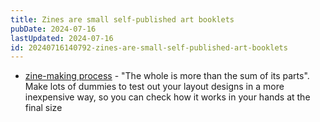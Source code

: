 ```yaml
---
title: Zines are small self-published art booklets
pubDate: 2024-07-16
lastUpdated: 2024-07-16
id: 20240716140792-zines-are-small-self-published-art-booklets
---
```


- [zine-making process](https://www.youtube.com/watch?v=RZJ-h3Oc5mk) - "The whole is more than the sum of its parts". Make lots of dummies to test out your layout designs in a more inexpensive way, so you can check how it works in your hands at the final size
